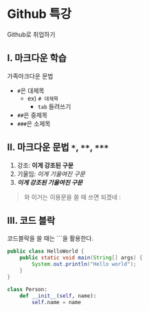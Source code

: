 # Github 특강

Github로 취업하기



## I. 마크다운 학습

가족마크다운 문법

- `#`은 대제목
  - ex) `# 대제목`
    - `tab` 들려쓰기
- `##`은 중제목
- `###`은 소제목



## II. 마크다운 문법 `*`,  `**`,  `***`

1. 강조: **이게 강조된 구문**
2. 기울임: *이게 기울여진 구문*
3. ***이게 강조된 기울여진 구문***

> 와 이거는 이용문을 쓸 때 쓰면 되겠네 :



## III. 코드 블락

코드블락을 쓸 때는 ```을 활용한다.

```java
public class HelloWorld {
    public static void main(String[] args) {
        System.out.println("Hello world");
    }
}

```

```python
class Person:
    def __init__(self, name):
        self.name = name
```

